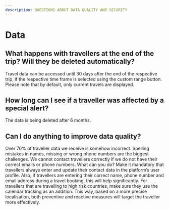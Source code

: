 ```yaml
---
description: QUESTIONS ABOUT DATA QUALITY AND SECURITY
---
```


# Data

## What happens with travellers at the end of the trip? Will they be deleted automatically?

Travel data can be accessed until 30 days after the end of the respective trip, if the respective time frame is selected using the custom range button. Please note that by default, only current travels are displayed.

## How long can I see if a traveller was affected by a special alert?

The data is being deleted after 6 months.

## Can I do anything to improve data quality?

Over 70% of traveller data we receive is somehow incorrect. Spelling mistakes in names, missing or wrong phone numbers are the biggest challenges. We cannot contact travellers correctly if we do not have their correct emails or phone numbers. What can you do? Make it mandatory that travellers always enter and update their contact data in the platform’s user profile. Also, if travellers are entering their correct name, phone number and email address during a travel booking, this will help significantly. For travellers that are travelling to high risk countries, make sure they use the calendar tracking as an addition. This way, based on a more precise localisation, both preventive and reactive measures will target the traveller more effectively.

